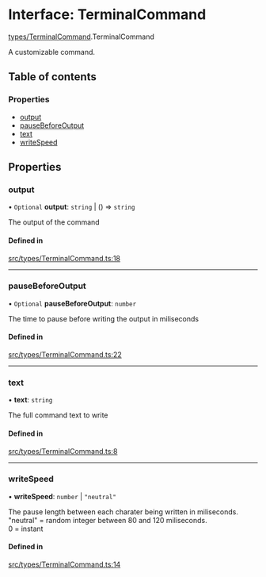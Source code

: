 # Interface: TerminalCommand

[types/TerminalCommand](../wiki/types.TerminalCommand).TerminalCommand

A customizable command.

## Table of contents

### Properties

- [output](../wiki/types.TerminalCommand.TerminalCommand#output)
- [pauseBeforeOutput](../wiki/types.TerminalCommand.TerminalCommand#pausebeforeoutput)
- [text](../wiki/types.TerminalCommand.TerminalCommand#text)
- [writeSpeed](../wiki/types.TerminalCommand.TerminalCommand#writespeed)

## Properties

### output

• `Optional` **output**: `string` \| () => `string`

The output of the command

#### Defined in

[src/types/TerminalCommand.ts:18](https://github.com/LucEnden/unix-terminal-emulator/blob/604a97a/src/types/TerminalCommand.ts#L18)

___

### pauseBeforeOutput

• `Optional` **pauseBeforeOutput**: `number`

The time to pause before writing the output in miliseconds

#### Defined in

[src/types/TerminalCommand.ts:22](https://github.com/LucEnden/unix-terminal-emulator/blob/604a97a/src/types/TerminalCommand.ts#L22)

___

### text

• **text**: `string`

The full command text to write

#### Defined in

[src/types/TerminalCommand.ts:8](https://github.com/LucEnden/unix-terminal-emulator/blob/604a97a/src/types/TerminalCommand.ts#L8)

___

### writeSpeed

• **writeSpeed**: `number` \| ``"neutral"``

The pause length between each charater being written in miliseconds.  
"neutral" = random integer between 80 and 120 miliseconds.  
0 = instant

#### Defined in

[src/types/TerminalCommand.ts:14](https://github.com/LucEnden/unix-terminal-emulator/blob/604a97a/src/types/TerminalCommand.ts#L14)
